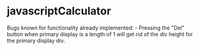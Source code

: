 # javascriptCalculator
Bugs known for functionality already implemented:
    - Pressing the "Del" button when primary display is
    a length of 1 will get rid of the div height for the
    primary display div.
